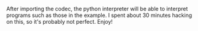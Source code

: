After importing the codec, the python interpreter will be able to interpret programs such as those in the example.  I spent about 30 minutes hacking on this, so it's probably not perfect.  Enjoy!
